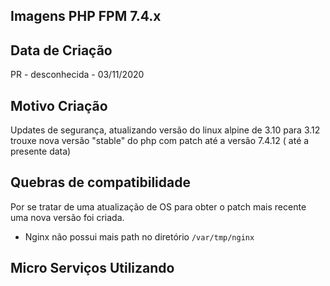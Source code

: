 ## Imagens PHP FPM 7.4.x

## Data de Criação
PR - desconhecida - 03/11/2020

## Motivo Criação
Updates de segurança, atualizando versão do linux alpine de 3.10 para 3.12 
trouxe nova versão "stable" do php com patch até a versão 7.4.12 ( até a presente data)

## Quebras de compatibilidade
Por se tratar de uma atualização de OS para obter o patch mais recente uma nova versão foi criada.

* Nginx não possui mais path no diretório `/var/tmp/nginx`

## Micro Serviços Utilizando


